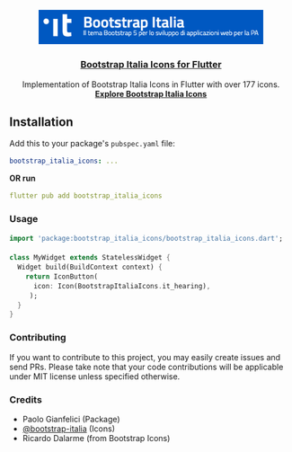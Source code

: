 <p align="center">
  <a href="https://pub.dev/packages/bootstrap_italia_icons">
    <img src="https://raw.githubusercontent.com/PaoloGi/bootstrap_italia_icons/master/bootstrap_italia_logo.png" alt="Bootstrap Italia logo" width="400">
  </a>
</p>

<h3 align="center"><a href="https://pub.dev/packages/bootstrap_italia_icons">Bootstrap Italia Icons for Flutter</a></h3>

<p align="center">
  Implementation of Bootstrap Italia Icons in Flutter with over 177 icons.
  <br>
  <a href="https://italia.github.io/bootstrap-italia/docs/utilities/icone/"><strong>Explore Bootstrap Italia Icons</strong></a>
  <br>

</p>

## Installation

Add this to your package's `pubspec.yaml` file:

```yaml
bootstrap_italia_icons: ...
```

**OR run**

```yaml
flutter pub add bootstrap_italia_icons
```

### Usage

```dart
import 'package:bootstrap_italia_icons/bootstrap_italia_icons.dart';

class MyWidget extends StatelessWidget {
  Widget build(BuildContext context) {
    return IconButton(
      icon: Icon(BootstrapItaliaIcons.it_hearing),
     );
  }
}
```

### Contributing

If you want to contribute to this project, you may easily create issues and send PRs. Please take note that your code contributions will be applicable under MIT license unless specified otherwise.

### Credits

- Paolo Gianfelici (Package)
- [@bootstrap-italia](https://italia.github.io/bootstrap-italia/docs/utilities/icone/) (Icons)
- Ricardo Dalarme (from Bootstrap Icons)

